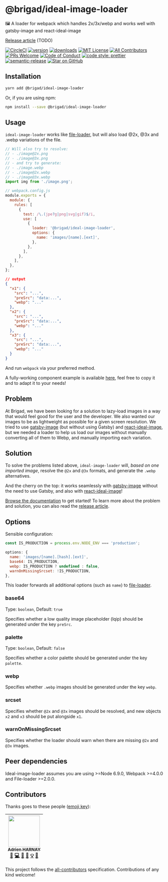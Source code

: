 # @brigad/ideal-image-loader

🖼️ A loader for webpack which handles 2x/3x/webp and works well with gatsby-image and react-ideal-image

[Release article][release-article] (TODO)

[![CircleCI][circle-ci-badge]][circle-ci]
[![version][version-badge]][package]
[![downloads][downloads-badge]][package]
[![MIT License][license-badge]][license]
[![All Contributors](https://img.shields.io/badge/all_contributors-1-orange.svg?style=flat-square)](#contributors)
[![PRs Welcome][prs-badge]][prs]
[![Code of Conduct][coc-badge]][coc]
[![code style: prettier][prettier-badge]][prettier]
[![semantic-release][semantic-release-badge]][semantic-release]
[![Star on GitHub][github-star-badge]][github-star]

## Installation

```bash
yarn add @brigad/ideal-image-loader
```

Or, if you are using npm:

```bash
npm install --save @brigad/ideal-image-loader
```

## Usage

`ideal-image-loader` works like
[file-loader][file-loader], but will also load @2x, @3x and .webp variations of the file.

```js
// Will also try to resolve:
// - ./image@2x.png
// - ./image@3x.png
// - and try to generate:
// - ./image.webp
// - ./image@2x.webp
// - ./image@3x.webp
import img from './image.png';
```

```js
// webpack.config.js
module.exports = {
  module: {
    rules: [
      {
        test: /\.(jpe?g|png|svg|gif)$/i,
        use: [
          {
            loader: '@brigad/ideal-image-loader',
            options: {
              name: 'images/[name].[ext]',
            },
          },
        ],
      },
    ],
  },
};
```

```json
// output
{
  "x1": {
    "src": "...",
    "preSrc": "data:...",
    "webp": "..."
  },
  "x2": {
    "src": "...",
    "preSrc": "data:...",
    "webp": "..."
  },
  "x3": {
    "src": "...",
    "preSrc": "data:...",
    "webp": "..."
  }
}
```

And run `webpack` via your preferred method.

A fully-working component example is available [here](./examples/Image.js), feel free to copy it and to adapt it to your needs!

## Problem

At Brigad, we have been looking for a solution to lazy-load images in a way that would feel good for the user and the developer. We also wanted our images to be as lightweight as possible for a given screen resolution. We tried to use [gatsby-image][gatsby-image] (but without using Gatsby) and [react-ideal-image][react-ideal-image], but we needed a loader to help us load our images without manually converting all of them to Webp, and manually importing each variation.

## Solution

To solve the problems listed above, `ideal-image-loader` will, _based on one imported image_, resolve the `@2x` and `@3x` formats, and generate the `.webp` alternatives.

And the cherry on the top: it works seamlessly with [gatsby-image][gatsby-image] without the need to use Gatsby, and also with [react-ideal-image][react-ideal-image]!

[Browse the documentation](#options) to get started! To learn more about the problem and solution, you can also read the [release article][release-article].

## Options

Sensible configuration:

```js
const IS_PRODUCTION = process.env.NODE_ENV === 'production';

options: {
  name: 'images/[name].[hash].[ext]',
  base64: IS_PRODUCTION,
  webp: IS_PRODUCTION ? undefined : false,
  warnOnMissingSrcset: !IS_PRODUCTION,
},
```

This loader forwards all additional options (such as `name`) to [file-loader][file-loader].

### base64

Type: `boolean`, Default: `true`

Specifies whether a low quality image placeholder (lqip) should be generated under the key `preSrc`.

### palette

Type: `boolean`, Default: `false`

Specifies whether a color palette should be generated under the key `palette`.

### webp

Specifies whether `.webp` images should be generated under the key `webp`.

### srcset

Specifies whether `@2x` and `@3x` images should be resolved, and new objects `x2` and `x3` should be put alongside `x1`.

### warnOnMissingSrcset

Specifies whether the loader should warn when there are missing `@2x` and `@3x` images.

## Peer dependencies

Ideal-image-loader assumes you are using >=Node 6.9.0, Webpack >=4.0.0 and File-loader >=2.0.0.

## Contributors

Thanks goes to these people ([emoji key][emojis]):

<!-- ALL-CONTRIBUTORS-LIST:START - Do not remove or modify this section -->
<!-- prettier-ignore -->
| [<img src="https://avatars1.githubusercontent.com/u/15089053?v=4" width="100px;"/><br /><sub><b>Adrien HARNAY</b></sub>](https://adrien.harnay.me)<br />[📝](#blog-adrienharnay "Blogposts") [💻](https://github.com/adrienharnay/@brigad/ideal-image-loader/commits?author=adrienharnay "Code") [🎨](#design-adrienharnay "Design") [📖](https://github.com/adrienharnay/@brigad/ideal-image-loader/commits?author=adrienharnay "Documentation") [💡](#example-adrienharnay "Examples") [🤔](#ideas-adrienharnay "Ideas, Planning, & Feedback") |
| :---: |

<!-- ALL-CONTRIBUTORS-LIST:END -->

This project follows the [all-contributors][all-contributors] specification.
Contributions of any kind welcome!

[release-article]: https://engineering.brigad.co/
[circle-ci-badge]: https://img.shields.io/circleci/token/75524c993d9de495223af8fa371cf086aa69793d/project/github/Brigad/ideal-image-loader/master.svg?style=flat-square&label=build
[circle-ci]: https://circleci.com/gh/Brigad/ideal-image-loader
[version-badge]: https://img.shields.io/npm/v/@brigad/ideal-image-loader.svg?style=flat-square
[downloads-badge]: https://img.shields.io/npm/dt/@brigad/ideal-image-loader.svg?style=flat-square
[package]: https://www.npmjs.com/package/@brigad/ideal-image-loader
[license-badge]: https://img.shields.io/npm/l/@brigad/ideal-image-loader.svg?style=flat-square
[license]: https://github.com/Brigad/ideal-image-loader/blob/master/LICENSE.md
[prs-badge]: https://img.shields.io/badge/PRs-welcome-brightgreen.svg?style=flat-square
[prs]: http://makeapullrequest.com
[coc-badge]: https://img.shields.io/badge/code%20of-conduct-ff69b4.svg?style=flat-square
[coc]: https://github.com/Brigad/ideal-image-loader/blob/master/CODE_OF_CONDUCT.md
[prettier-badge]: https://img.shields.io/badge/code_style-prettier-ff69b4.svg?style=flat-square
[prettier]: https://github.com/prettier/prettier
[semantic-release-badge]: https://img.shields.io/badge/%20%20%F0%9F%93%A6%F0%9F%9A%80-semantic--release-e10079.svg
[semantic-release]: https://github.com/semantic-release/semantic-release
[github-star-badge]: https://img.shields.io/github/stars/Brigad/ideal-image-loader.svg?style=social
[github-star]: https://github.com/Brigad/ideal-image-loader/stargazers
[file-loader]: https://github.com/webpack-contrib/file-loader
[gatsby-image]: https://www.gatsbyjs.org/packages/gatsby-image/
[react-ideal-image]: https://github.com/stereobooster/react-ideal-image
[emojis]: https://github.com/kentcdodds/all-contributors#emoji-key
[all-contributors]: https://github.com/kentcdodds/all-contributors
